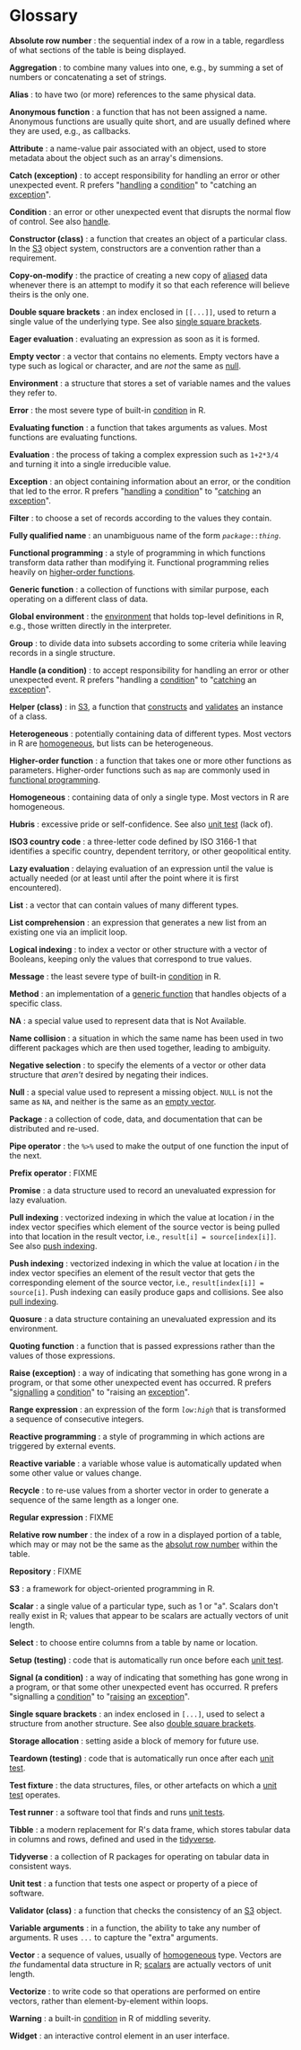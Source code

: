 # Glossary

**Absolute row number**<a id="absolute-row-number"></a>
:   the sequential index of a row in a table,
    regardless of what sections of the table is being displayed.

**Aggregation**<a id="aggregation"></a>
:   to combine many values into one,
    e.g.,
    by summing a set of numbers or concatenating a set of strings.

**Alias**<a id="alias"></a>
:   to have two (or more) references to the same physical data.

**Anonymous function**<a id="anonymous-function"></a>
:   a function that has not been assigned a name.
    Anonymous functions are usually quite short,
    and are usually defined where they are used,
    e.g.,
    as callbacks.

**Attribute**<a id="attribute"></a>
:   a name-value pair associated with an object,
    used to store metadata about the object
    such as an array's dimensions.

**Catch (exception)**<a id="catch-exception"></a>
:   to accept responsibility for handling an error
    or other unexpected event.
    R prefers "[handling](glossary.html#handle-condition) a [condition](glossary.html#condition)"
    to "catching an [exception](glossary.html#exception)".

**Condition**<a id="condition"></a>
:   an error or other unexpected event that disrupts the normal flow of control.
    See also [handle](glossary.html#handle-condition).

**Constructor (class)**<a id="constructor"></a>
:   a function that creates an object of a particular class.
    In the [S3](glossary.html#S3) object system,
    constructors are a convention rather than a requirement.

**Copy-on-modify**<a id="copy-on-modify"></a>
:   the practice of creating a new copy of [aliased](glossary.html#alias) data
    whenever there is an attempt to modify it
    so that each reference will believe theirs is the only one.

**Double square brackets**<a id="double-square-brackets"></a>
:   an index enclosed in `[[...]]`,
    used to return a single value of the underlying type.
    See also [single square brackets](glossary.html#single-square-brackets).

**Eager evaluation**<a id="eager-evaluation"></a>
:   evaluating an expression as soon as it is formed.

**Empty vector**<a id="empty-vector"></a>
:   a vector that contains no elements.
    Empty vectors have a type such as logical or character,
    and are *not* the same as [null](glossary.html#null).

**Environment**<a id="environment"></a>
:   a structure that stores a set of variable names and the values they refer to.

**Error**<a id="error"></a>
:   the most severe type of built-in [condition](glossary.html#condition) in R.

**Evaluating function**<a id="evaluating-function"></a>
:   a function that takes arguments as values.
    Most functions are evaluating functions.

**Evaluation**<a id="evaluation"></a>
:   the process of taking a complex expression such as `1+2*3/4`
    and turning it into a single irreducible value.

**Exception**<a id="exception"></a>
:   an object containing information about an error,
    or the condition that led to the error.
    R prefers "[handling](glossary.html#handle-condition) a [condition](glossary.html#condition)"
    to "[catching](glossary.html#catch-exception) an [exception](glossary.html#exception)".

**Filter**<a id="filter"></a>
:   to choose a set of records according to the values they contain.

**Fully qualified name**<a id="fully-qualified-name"></a>
:   an unambiguous name of the form <code><em>package</em>::<em>thing</em></code>.

**Functional programming**<a id="functional-programming"></a>
:   a style of programming in which functions transform data rather than modifying it.
    Functional programming relies heavily on [higher-order functions](glossary.html#higher-order-function).

**Generic function**<a id="generic-function"></a>
:   a collection of functions with similar purpose,
    each operating on a different class of data.

**Global environment**<a id="global-environment"></a>
:   the [environment](glossary.html#environment) that holds top-level definitions in R,
    e.g.,
    those written directly in the interpreter.

**Group**<a id="group"></a>
:   to divide data into subsets according to some criteria
    while leaving records in a single structure.

**Handle (a condition)**<a id="handle-condition"></a>
:   to accept responsibility for handling an error
    or other unexpected event.
    R prefers "handling a [condition](glossary.html#condition)"
    to "[catching](glossary.html#catch-exception) an [exception](glossary.html#exception)".

**Helper (class)**<a id="helper"></a>
:   in [S3](glossary.html#S3),
    a function that [constructs](glossary.html#constructor) and [validates](glossary.html#validator)
    an instance of a class.

**Heterogeneous**<a id="heterogeneous"></a>
:   potentially containing data of different types.
    Most vectors in R are [homogeneous](glossary.html#homogeneous),
    but lists can be heterogeneous.

**Higher-order function**<a id="higher-order-function"></a>
:   a function that takes one or more other functions as parameters.
    Higher-order functions such as `map` are commonly used in [functional programming](glossary.html#functional-programming).

**Homogeneous**<a id="homogeneous"></a>
:   containing data of only a single type.
    Most vectors in R are homogeneous.

**Hubris**<a id="hubris"></a>
:   excessive pride or self-confidence.
    See also [unit test](glossary.html#unit-test) (lack of).

**ISO3 country code**<a id="iso3-country-code"></a>
:   a three-letter code defined by ISO 3166-1 that identifies a specific country,
    dependent territory,
    or other geopolitical entity.

**Lazy evaluation**<a id="lazy-evaluation"></a>
:   delaying evaluation of an expression until the value is actually needed
    (or at least until after the point where it is first encountered).

**List**<a id="list"></a>
:   a vector that can contain values of many different types.

**List comprehension**<a id="list-comprehension"></a>
:   an expression that generates a new list from an existing one via an implicit loop.

**Logical indexing**<a id="logical-indexing"></a>
:   to index a vector or other structure with a vector of Booleans,
    keeping only the values that correspond to true values.

**Message**<a id="message"></a>
:   the least severe type of built-in [condition](glossary.html#condition) in R.

**Method**<a id="method"></a>
:   an implementation of a [generic function](glossary.html#generic-function)
    that handles objects of a specific class.

**NA**<a id="NA"></a>
:   a special value used to represent data that is Not Available.

**Name collision**<a id="name-collision"></a>
:   a situation in which the same name has been used in two different packages
    which are then used together,
    leading to ambiguity.

**Negative selection**<a id="negative-selection"></a>
:   to specify the elements of a vector or other data structure that *aren't* desired
    by negating their indices.

**Null**<a id="null"></a>
:   a special value used to represent a missing object.
    `NULL` is not the same as `NA`,
    and neither is the same as an [empty vector](glossary.html#empty-vector).

**Package**<a id="package"></a>
:   a collection of code, data, and documentation
    that can be distributed and re-used.

**Pipe operator**<a id="pipe-operator"></a>
:   the `%>%` used to make the output of one function the input of the next.

**Prefix operator**<a id="prefix-operator"></a>
:   FIXME

**Promise**<a id="promise"></a>
:   a data structure used to record an unevaluated expression for lazy evaluation.

**Pull indexing**<a id="pull-indexing"></a>
:   vectorized indexing in which the value at location *i* in the index vector
    specifies which element of the source vector
    is being pulled into that location in the result vector,
    i.e., `result[i] = source[index[i]]`.
    See also [push indexing](glossary.html#push-indexing).

**Push indexing**<a id="push-indexing"></a>
:   vectorized indexing in which the value at location *i* in the index vector
    specifies an element of the result vector that gets the corresponding element of the source vector,
    i.e., `result[index[i]] = source[i]`.
    Push indexing can easily produce gaps and collisions.
    See also [pull indexing](glossary.html#pull-indexing).

**Quosure**<a id="quosure"></a>
:   a data structure containing an unevaluated expression and its environment.

**Quoting function**<a id="quoting-function"></a>
:   a function that is passed expressions rather than the values of those expressions.

**Raise (exception)**<a id="raise-exception"></a>
:   a way of indicating that something has gone wrong in a program,
    or that some other unexpected event has occurred.
    R prefers "[signalling](glossary.html#signal-condition) a [condition](glossary.html#condition)"
    to "raising an [exception](glossary.html#exception)".

**Range expression**<a id="range-expression"></a>
:   an expression of the form <code><em>low</em>:<em>high</em></code>
    that is transformed a sequence of consecutive integers.

**Reactive programming**<a id="reactive-programming"></a>
:   a style of programming in which actions are triggered by external events.

**Reactive variable**<a id="reactive-variable"></a>
:   a variable whose value is automatically updated when some other value or values change.

**Recycle**<a id="recycle"></a>
:   to re-use values from a shorter vector in order to generate
    a sequence of the same length as a longer one.

**Regular expression**<a id="regular-expression"></a>
:   FIXME

**Relative row number**<a id="relative-row-number"></a>
:   the index of a row in a displayed portion of a table,
    which may or may not be the same as the [absolut row number](glossary.html#absolute-row-number)
    within the table.

**Repository**<a id="repository"></a>
:   FIXME

**S3**<a id="S3"></a>
:   a framework for object-oriented programming in R.

**Scalar**<a id="scalar"></a>
:   a single value of a particular type, such as 1 or "a".
    Scalars don't really exist in R;
    values that appear to be scalars are actually vectors of unit length.

**Select**<a id="select"></a>
:   to choose entire columns from a table by name or location.

**Setup (testing)**<a id="testing-setup"></a>
:   code that is automatically run once before each [unit test](glossary.html#unit-test).

**Signal (a condition)**<a id="signal-condition"></a>
:   a way of indicating that something has gone wrong in a program,
    or that some other unexpected event has occurred.
    R prefers "signalling a [condition](glossary.html#condition)"
    to "[raising](glossary.html#raise-exception) an [exception](glossary.html#exception)".

**Single square brackets**<a id="single-square-brackets"></a>
:   an index enclosed in `[...]`,
    used to select a structure from another structure.
    See also [double square brackets](glossary.html#double-square-brackets).

**Storage allocation**<a id="storage-allocation"></a>
:   setting aside a block of memory for future use.

**Teardown (testing)**<a id="testing-teardown"></a>
:   code that is automatically run once after each [unit test](glossary.html#unit-test).

**Test fixture**<a id="test-fixture"></a>
:   the data structures, files, or other artefacts on which a [unit test](glossary.html#unit-test) operates.

**Test runner**<a id="test-runner"></a>
:   a software tool that finds and runs [unit tests](glossary.html#unit-test).

**Tibble**<a id="tibble"></a>
:   a modern replacement for R's data frame,
    which stores tabular data in columns and rows,
    defined and used in the [tidyverse](glossary.html#tidyverse).

**Tidyverse**<a id="tidyverse"></a>
:   a collection of R packages for operating on tabular data in consistent ways.

**Unit test**<a id="unit-test"></a>
:   a function that tests one aspect or property of a piece of software.

**Validator (class)**<a id="validator"></a>
:   a function that checks the consistency of an [S3](glossary.html#S3) object.

**Variable arguments**<a id="variable-arguments"></a>
:   in a function,
    the ability to take any number of arguments.
    R uses `...` to capture the "extra" arguments.

**Vector**<a id="vector"></a>
:   a sequence of values,
    usually of [homogeneous](glossary.html#homogeneous) type.
    Vectors are *the* fundamental data structure in R;
    [scalars](glossary.html#scalar) are actually vectors of unit length.

**Vectorize**<a id="vectorize"></a>
:   to write code so that operations are performed on entire vectors,
    rather than element-by-element within loops.

**Warning**<a id="warning"></a>
:   a built-in [condition](glossary.html#condition) in R of middling severity.

**Widget**<a id="widget"></a>
:   an interactive control element in an user interface.

